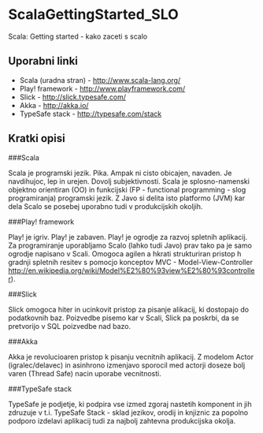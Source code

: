 ScalaGettingStarted_SLO
=======================

Scala: Getting started - kako zaceti s scalo


Uporabni linki
--------------

 * Scala (uradna stran) - http://www.scala-lang.org/
 * Play! framework - http://www.playframework.com/
 * Slick - http://slick.typesafe.com/
 * Akka - http://akka.io/
 * TypeSafe stack - http://typesafe.com/stack

Kratki opisi
-------------

###Scala
  
Scala je programski jezik. Pika. Ampak ni cisto obicajen, navaden. Je navdihujoc, lep in urejen. Dovolj subjektivnosti. Scala je splosno-namenski objektno orientiran (OO) in funkcijski (FP - functional programming - slog programiranja) programski jezik. Z Javo si delita isto platformo (JVM) kar dela Scalo se posebej uporabno tudi v produkcijskih okoljih.


###Play! framework

Play! je igriv. Play! je zabaven. Play! je ogrodje za razvoj spletnih aplikacij. Za programiranje uporabljamo Scalo (lahko tudi Javo) prav tako pa je samo ogrodje napisano v Scali. Omogoca agilen a hkrati strukturiran pristop h gradnji spletnih resitev s pomocjo konceptov MVC - Model-View-Controller http://en.wikipedia.org/wiki/Model%E2%80%93view%E2%80%93controller).


###Slick

Slick omogoca hiter in ucinkovit pristop za pisanje alikacij, ki dostopajo do podatkovnih baz. Poizvedbe pisemo kar v Scali, Slick pa poskrbi, da se pretvorijo v SQL poizvedbe nad bazo.


###Akka

Akka je revolucioaren pristop k pisanju vecnitnih aplikacij. Z modelom Actor (igralec/delavec) in asinhrono izmenjavo sporocil med actorji doseze bolj varen (Thread Safe) nacin uporabe vecnitnosti.


###TypeSafe stack

TypeSafe je podjetje, ki podpira vse izmed zgoraj nastetih komponent in jih zdruzuje v t.i. TypeSafe Stack - sklad jezikov, orodij in knjiznic za popolno podporo izdelavi aplikacij tudi za najbolj zahtevna produkcijska okolja.

